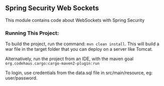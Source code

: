## Spring Security Web Sockets

This module contains code about WebSockets with Spring Security

### Running This Project:

To build the project, run the command: `mvn clean install`. This will build a war file in the target folder that you can deploy on a server like Tomcat.

Alternatively, run the project from an IDE, with the maven goal `org.codehaus.cargo:cargo-maven2-plugin:run`

To login, use credentials from the data.sql file in src/main/resource, eg: user/password.
